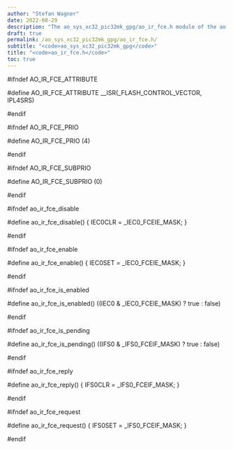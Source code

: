 ```yaml
---
author: "Stefan Wagner"
date: 2022-08-29
description: "The ao_sys_xc32_pic32mk_gpg/ao_ir_fce.h module of the ao real-time operating system."
draft: true
permalink: /ao_sys_xc32_pic32mk_gpg/ao_ir_fce.h/ 
subtitle: "<code>ao_sys_xc32_pic32mk_gpg</code>"
title: "<code>ao_ir_fce.h</code>"
toc: true
---
```


#ifndef AO_IR_FCE_ATTRIBUTE

#define AO_IR_FCE_ATTRIBUTE     __ISR(_FLASH_CONTROL_VECTOR, IPL4SRS)

#endif

#ifndef AO_IR_FCE_PRIO

#define AO_IR_FCE_PRIO          (4)

#endif

#ifndef AO_IR_FCE_SUBPRIO

#define AO_IR_FCE_SUBPRIO       (0)

#endif

#ifndef ao_ir_fce_disable

#define ao_ir_fce_disable()     { IEC0CLR = _IEC0_FCEIE_MASK; }

#endif

#ifndef ao_ir_fce_enable

#define ao_ir_fce_enable()      { IEC0SET = _IEC0_FCEIE_MASK; }

#endif

#ifndef ao_ir_fce_is_enabled

#define ao_ir_fce_is_enabled()  ((IEC0 & _IEC0_FCEIE_MASK) ? true : false)

#endif

#ifndef ao_ir_fce_is_pending

#define ao_ir_fce_is_pending()  ((IFS0 & _IFS0_FCEIF_MASK) ? true : false)

#endif

#ifndef ao_ir_fce_reply

#define ao_ir_fce_reply()       { IFS0CLR = _IFS0_FCEIF_MASK; }

#endif

#ifndef ao_ir_fce_request

#define ao_ir_fce_request()     { IFS0SET = _IFS0_FCEIF_MASK; }

#endif

